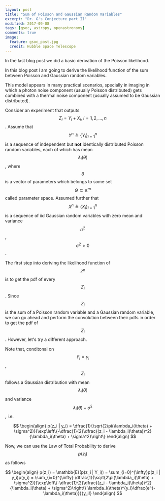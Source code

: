 ```yaml
---
layout: post
title: "Sum of Poisson and Gaussian Random Variables"
excerpt: "Dr. G's Conjecture part II"
modified: 2017-09-08
tags: [gsoc, astropy, openastronomy]
comments: true
image:
  feature: gsoc_post.jpg
  credit: Hubble Space Telescope
---
```


In the last blog post we did a basic derivation of the Poisson likelihood.

In this blog post I am going to derive the likelihood function of the sum between Poisson and Gaussian random variables.

This model appears in many practical scenarios, specially in imaging in which a photon noise component (usually Poisson distributed)
gets combined with a thermal noise component (usually assumed to be Gaussian distributed).

Consider an experiment that outputs $$Z_i = Y_i + X_i,~i=1, 2, ..., n$$. Assume that $$Y^{n}
\triangleq \{Y_i\}_{i=1}^{n}$$ is a sequence of independent but **not** identically distributed Poisson random variables,
each of which has mean $$\lambda_i(\theta)$$, where $$\theta$$ is a vector of parameters which belongs to some set
$$\Theta \subseteq \mathbb{R}^m$$ called parameter space. Assumed further that $$X^{n}
\triangleq \{X_i\}_{i=1}^{n}$$ is a sequence of iid Gaussian random variables with zero mean and variance $$\sigma^2$$, $$\sigma^2 > 0$$.

The first step into deriving the likelihood function of $$Z^{n}$$ is to get the pdf of every $$Z_i$$. Since $$Z_i$$ is the sum
of a Poisson random variable and a Gaussian random variable, we can go ahead and perform the convolution between their pdfs in
order to get the pdf of $$Z_i$$. However, let's try a different approach.

Note that, conditonal on $$ Y_i = y_i$$, $$Z_i$$ follows a Gaussian distribution with mean $$\lambda_i(\theta)$$ and variance
$$ \lambda_i(\theta) + \sigma^2 $$, i.e.

$$
\begin{align}
p(z_i | y_i) = \dfrac{1}{\sqrt{2\pi(\lambda_i(\theta) + \sigma^2)}}\exp\left\{-\dfrac{1}{2}\dfrac{(z_i - \lambda_i(\theta))^2}{\lambda_i(\theta) + \sigma^2}\right\}
\end{align}
$$

Now, we can use the Law of Total Probability to derive $$p(z_i)$$ as follows

$$
\begin{align}
p(z_i) = \mathbb{E}(p(z_i | Y_i)) = \sum_{i=0}^{\infty}p(z_i | y_i)p(y_i) = \sum_{i=0}^{\infty} \dfrac{1}{\sqrt{2\pi(\lambda_i(\theta) + \sigma^2)}}\exp\left\{-\dfrac{1}{2}\dfrac{(z_i - \lambda_i(\theta))^2}{\lambda_i(\theta) + \sigma^2}\right\} \lambda_i(\theta)^{y_i}\dfrac{e^{-\lambda_i(\theta)}}{y_i!}
\end{align}
$$
